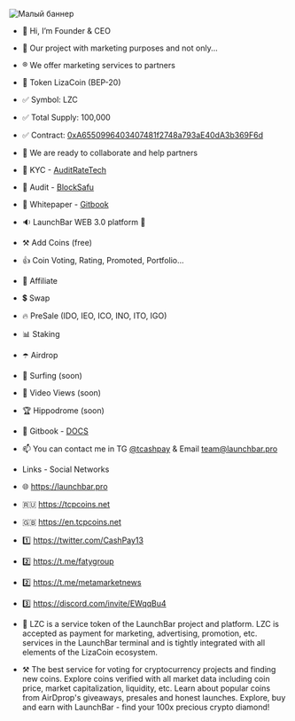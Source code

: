 ![Малый баннер](https://3408707014-files.gitbook.io/~/files/v0/b/gitbook-x-prod.appspot.com/o/spaces%2FgV6eWDZUUCHOxowWJVb8%2Fuploads%2FRxJjhDtU1HcfTUpwJqfL%2FLaunchBar.svg?alt=media&token=b93f50ab-40b7-4fd2-85bc-af5fecea02cc)

- 👋 Hi, I’m Founder & CEO
- 👀 Our project with marketing purposes and not only...
- ®️ We offer marketing services to partners
- 💎 Token LizaCoin (BEP-20)
- ✅ Symbol: LZC
- ✅ Total Supply: 100,000
- ✅ Contract: [0xA6550996403407481f2748a793aE40dA3b369F6d](https://bscscan.com/token/0xA6550996403407481f2748a793aE40dA3b369F6d)
- 💞️ We are ready to collaborate and help partners
- 💠 KYC - [AuditRateTech](https://github.com/faty007/KYC)
- 💠 Audit - [BlockSafu](https://blocksafu.com/project-detail/0xA6550996403407481f2748a793aE40dA3b369F6d)
- 💠 Whitepaper - [Gitbook](https://lizacoin.gitbook.io/meet-lizacoin-and-launchbar-1/)

- 🔉 LaunchBar WEB 3.0 platform 🚀
- ⚒ Add Coins (free)
- 👍 Coin Voting, Rating, Promoted, Portfolio...
- 👬 Affiliate
- 💲 Swap
- 🔥 PreSale (IDO, IEO, ICO, INO, ITO, IGO)
- 📊 Staking
- ☂️ Airdrop
- 💫 Surfing (soon)
- 💫 Video Views (soon)
- 🏆 Hippodrome (soon)

- 💠 Gitbook - [DOCS](https://lizacoin.gitbook.io/launchbar/general/launchbar-getting-started-ceo)
- 📫 You can contact me in TG [@tcashpay](https://t.me/komfaty) & Email team@launchbar.pro

- Links - Social Networks
- 🌐 https://launchbar.pro
- 🇷🇺 https://tcpcoins.net
- 🇬🇧 https://en.tcpcoins.net
- 1️⃣ https://twitter.com/CashPay13
- 2️⃣ https://t.me/fatygroup
- 2️⃣ https://t.me/metamarketnews
- 3️⃣ https://discord.com/invite/EWqqBu4

- 💎 LZC is a service token of the LaunchBar project and platform. LZC is accepted as payment for marketing, advertising, promotion, etc. services in the LaunchBar terminal and is tightly integrated with all elements of the LizaCoin ecosystem.
- ⚒ The best service for voting for cryptocurrency projects and finding new coins. Explore coins verified with all market data including coin price, market capitalization, liquidity, etc. Learn about popular coins from AirDprop's giveaways, presales and honest launches. Explore, buy and earn with LaunchBar - find your 100x precious crypto diamond!

<!---
faty007/faty007 is a ✨ special ✨ repository because its `README.md` (this file) appears on your GitHub profile.
You can click the Preview link to take a look at your changes.
--->
